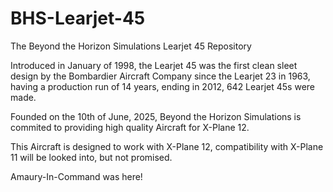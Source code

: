 # BHS-Learjet-45
The Beyond the Horizon Simulations Learjet 45 Repository

Introduced in January of 1998, the Learjet 45 was the first clean sleet design by the Bombardier Aircraft Company since the Learjet 23 in 1963, having a production run of 14 years, ending in 2012, 642 Learjet 45s were made.

Founded on the 10th of June, 2025, Beyond the Horizon Simulations is commited to providing high quality Aircraft for X-Plane 12.

This Aircraft is designed to work with X-Plane 12, compatibility with X-Plane 11 will be looked into, but not promised.

Amaury-In-Command was here!
